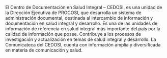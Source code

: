 El Centro de Documentación en Salud Integral – CEDOSI, es una unidad de la Dirección Ejecutiva de PROCOSI, que desarrolla un sistema de administración documental, destinada al intercambio de información y documentación en salud integral y desarrollo.
Es una de las unidades de información de referencia en salud integral más importante del país por la calidad de información que posee.
Contribuye a los procesos de investigación y actualización en temas de salud integral y desarrollo.
La Comunicateca del CEDOSI, cuenta con información amplia y diversificada en materia de comunicación y salud.